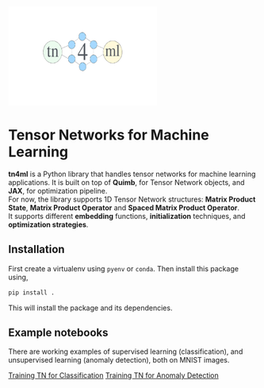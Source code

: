 <img src="docs/source/notebooks/images/tn4ml_logo.pdf" alt="logo" width="300" height="200">

# Tensor Networks for Machine Learning

**tn4ml** is a Python library that handles tensor networks for machine learning applications. It is built on top of **Quimb**, for Tensor Network objects, and **JAX**, for optimization pipeline.<br>
For now, the library supports 1D Tensor Network structures: **Matrix Product State**, **Matrix Product Operator** and **Spaced Matrix Product Operator**.<br>
It supports different **embedding** functions, **initialization** techniques, and **optimization strategies**.<br>

## Installation

First create a virtualenv using `pyenv` or `conda`. Then install this package using,
```bash
pip install .
```

This will install the package and its dependencies.

## Example notebooks
There are working examples of supervised learning (classification), and unsupervised learning (anomaly detection), both on MNIST images.<br>

[Training TN for Classification](docs/source/notebooks/mnist_classification.ipynb)
[Training TN for Anomaly Detection](docs/source/notebooks/mnist_ad.ipynb)


